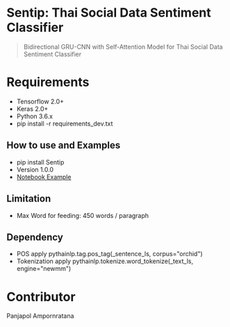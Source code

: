 # Sentip: Thai Social Data Sentiment Classifier
> Bidirectional GRU-CNN with Self-Attention Model for Thai Social Data Sentiment Classifier




# Requirements
- Tensorflow 2.0+
- Keras 2.0+
- Python 3.6.x
- pip install -r requirements_dev.txt


## How to use and Examples
- pip install Sentip
- Version 1.0.0
- [Notebook Example](https://colab.research.google.com/drive/1WCpulJ62ZpXiOnSn3NBw61qBg1d4mQ1p#scrollTo=67WNaDomSazh)


## Limitation 
- Max Word for feeding: 450 words / paragraph
## Dependency
- POS apply pythainlp.tag.pos_tag(_sentence_ls, corpus="orchid") 
- Tokenization apply pythainlp.tokenize.word_tokenize(_text_ls, engine="newmm")



# Contributor
Panjapol Ampornratana
